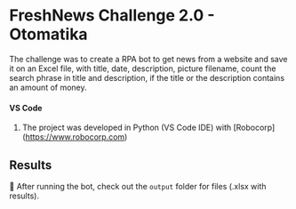 # FreshNews Challenge 2.0 - Otomatika

The challenge was to create a RPA bot to get news from a website and save it on an Excel file, with title, date, description, picture filename, count the search phrase in title and description, if the title or the description contains an amount of money.

#### VS Code
1. The project was developed in Python (VS Code IDE) with [Robocorp] (https://www.robocorp.com)

## Results

🚀 After running the bot, check out the `output` folder for files (.xlsx with results).


<!-- <details>
  <summary>🙋‍♂️ "Why not just pip install...?"</summary>

Think of [conda.yaml](conda.yaml) as an equivalent of the requirements.txt, but much better. 👩‍💻 With `conda.yaml`, you are not just controlling your PyPI dependencies; you control the complete Python environment, which makes things repeatable and easy.

👉 You will probably need to run your code on another machine quite soon, so by using `conda.yaml`:
- You can avoid `Works on my machine` -cases
- You do not need to manage Python installations on all the machines
- You can control exactly which version of Python your automation will run on 
  - You'll also control the pip version to avoid dep. resolution changes
- No need for venv, pyenv, ... tooling and knowledge sharing inside your team.
- Define dependencies in conda.yaml, let our tooling do the heavy lifting.
- You get all the content of [conda-forge](https://prefix.dev/channels/conda-forge) without any extra tooling

> Dive deeper with [these](https://github.com/robocorp/rcc/blob/master/docs/recipes.md#what-is-in-condayaml) resources.

</details> -->
<br/>
